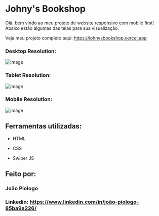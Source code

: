 # Johny's Bookshop

Olá, bem vindo ao meu projeto de website responsivo com mobile first!
Abaixo estão algumas das telas para sua visualização.

Veja meu projeto completo aqui: https://johnysbookshop.vercel.app

### Desktop Resolution:
![image](https://github.com/jpiologo/Johnys_Bookshop/assets/122281207/4a57666e-2ea7-4382-9657-dfd90e5ac7a6)



### Tablet Resolution:
![image](https://github.com/jpiologo/Johnys_Bookshop/assets/122281207/9d8893dd-de18-4b37-8000-c542e54a8949)


### Mobile Resolution:
![image](https://github.com/jpiologo/Johnys_Bookshop/assets/122281207/317eab9f-a7f1-48e6-8de9-3e78efbb9b0c)



## Ferramentas utilizadas:

* HTML

* CSS

* Swiper JS

## Feito por:

### João Piologo

### Linkedin: https://www.linkedin.com/in/joão-piologo-85ba9a226/
